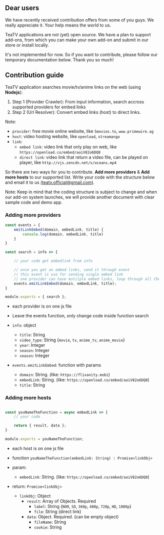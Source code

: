 ## Dear users

We have recently received contribution offers from some of you guys. We really appreciate it. Your help means the world to us.

TeaTV applications are not (yet) open source. We have a plan to support add-ons, from which you can make your own add-on and submit in our store or install locally.

It's not implemented for now. So if you want to contribute, please follow our temporary documentation below. Thank you so much!

## Contribution guide

TeaTV application searches movie/tv/anime links on the web (using __Nodejs__):
1. Step 1 (Provider Crawler): From input information, search accross supported providers for embed links
2. Step 2 (Url Resolver): Convert embed links (host) to direct links.

Note:
- `provider`: free movie online website, like `5movies.to`, `www.primewire.ag`
- `host`: video hosting website, like `openload`, `streamango`
- `link`: 
    + `embed link`: video link that only play on web, like `https://openload.co/embed/aoiV82o6DQ0`
    + `direct link`: video link that return a video file, can be played on player, like `http://vjs.zencdn.net/v/oceans.mp4`

So there are two ways for you to contribute. __Add more providers__ & __Add more hosts__ to our supported list. Write your code with the structure below and email it to us [(teatv.official@gmail.com)](mailto:teatv.official@gmail.com).

Note: Keep in mind that the coding structure is subject to change and when our add-on system launches, we will provide another document with clear sample code and demo app.

### Adding more providers

```javascript
const events = {
    emitLinkEmbed(domain, embedLink, title) {
        console.log(domain, embedLink, title)
    }
}

const search = info => {

    // your code get embedlink from info

    // once you get an embed links, send it through event
    // this event is use for sending single embed link
    // one provider can have mutilple embed links, loop through all the embed and send via events.
    events.emitLinkEmbed(domain, embedLink, title);
}

module.exports = { search };
```
- each provider is on one js file

- Leave the events function, only change code inside function search

- `info`: object
    + `title`: String
    + `video_type`: String {`movie`, `tv`, `anime_tv`, `anime_movie`}
    + `year`: Integer
    + `season`: Integer
    + `season`: Integer
- `events.emitLinkEmbed`: function with params
    + `domain`: String. (like: `https://flixanity.mobi`)
    + `embedLink`: String. (like: `https://openload.co/embed/aoiV82o6DQ0`)
    + `title`: String
### Adding more hosts

```javascript

const youNameTheFunction = async embedLink => {
    // your code

    return { result, data };
}

module.exports = youNameTheFunction;

```
- each host is on one js file

- function `youNameTheFunction(embedLink: String) : Promise<linkObj>`

- param:
    + `embedLink`: String. (like: `https://openload.co/embed/aoiV82o6DQ0`)

- return: `Promise<linkObj>`
    + `linkObj`: Object
        + `result`: Array of Objects. Required
            + `label`: String {`NOR`, `SD`, `360p`, `480p`, `720p`, `HD`, `1080p`} 
            + `file`: String (direct link)
        + `data`: Object. Required. (can be empty object)
            + `fileName`: String
            + `cookie`: String
